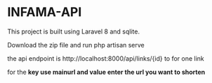 # INFAMA-API

This project is built using Laravel 8 and sqlite.

Download the zip file and run php artisan serve 

the api endpoint is
http://localhost:8000/api/links/{id} to for one link
 
 
 for the <b>key<b> use <b>mainurl<b> and value enter the url you want to shorten


